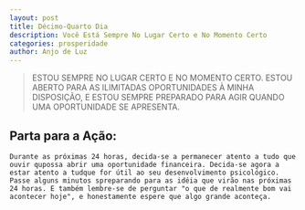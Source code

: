 ```yaml
---
layout: post
title: Décimo-Quarto Dia
description: Você Está Sempre No Lugar Certo e No Momento Certo
categories: prosperidade
author: Anjo de Luz
---
```


> ESTOU SEMPRE NO LUGAR CERTO E NO MOMENTO CERTO. ESTOU ABERTO PARA AS ILIMITADAS OPORTUNIDADES À MINHA DISPOSIÇÃO, E ESTOU SEMPRE PREPARADO PARA AGIR QUANDO UMA OPORTUNIDADE SE APRESENTA.

## Parta para a Ação:
	Durante as próximas 24 horas, decida-se a permanecer atento a tudo que ouvir qupossa abrir uma oportunidade financeira. Decida-se agora a estar atento a tudque for útil ao seu desenvolvimento psicológico. Passe alguns minutos spreparando para as idéia que virão nas próximas 24 horas. E também lembre-se de perguntar "o que de realmente bom vai acontecer hoje", e honestamente espere que algo grande aconteça.
